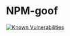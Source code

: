 # NPM-goof

[![Known Vulnerabilities](https://snyk.io/test/github/Ioana08/NPM-goof/badge.svg?style=flat-square)](https://snyk.io/test/github/Ioana08/NPM-goof)
